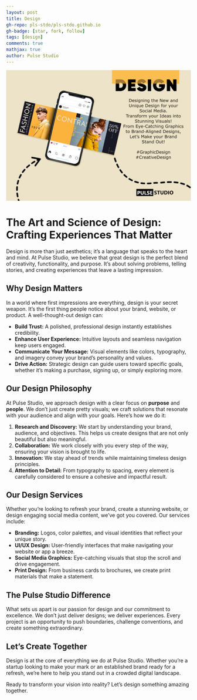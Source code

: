 ```yaml
---
layout: post
title: Design
gh-repo: pls-stdo/pls-stdo.github.io
gh-badge: [star, fork, follow]
tags: [design]
comments: true
mathjax: true
author: Pulse Studio
---
```


<img src="imgs/04.png" width="850px">

# The Art and Science of Design: Crafting Experiences That Matter

Design is more than just aesthetics; it’s a language that speaks to the heart and mind. At Pulse Studio, we believe that great design is the perfect blend of creativity, functionality, and purpose. It’s about solving problems, telling stories, and creating experiences that leave a lasting impression.

## Why Design Matters

In a world where first impressions are everything, design is your secret weapon. It’s the first thing people notice about your brand, website, or product. A well-thought-out design can:
- **Build Trust:** A polished, professional design instantly establishes credibility.
- **Enhance User Experience:** Intuitive layouts and seamless navigation keep users engaged.
- **Communicate Your Message:** Visual elements like colors, typography, and imagery convey your brand’s personality and values.
- **Drive Action:** Strategic design can guide users toward specific goals, whether it’s making a purchase, signing up, or simply exploring more.

## Our Design Philosophy

At Pulse Studio, we approach design with a clear focus on **purpose** and **people**. We don’t just create pretty visuals; we craft solutions that resonate with your audience and align with your goals. Here’s how we do it:

1. **Research and Discovery:** We start by understanding your brand, audience, and objectives. This helps us create designs that are not only beautiful but also meaningful.
2. **Collaboration:** We work closely with you every step of the way, ensuring your vision is brought to life.
3. **Innovation:** We stay ahead of trends while maintaining timeless design principles.
4. **Attention to Detail:** From typography to spacing, every element is carefully considered to ensure a cohesive and impactful result.

## Our Design Services

Whether you’re looking to refresh your brand, create a stunning website, or design engaging social media content, we’ve got you covered. Our services include:
- **Branding:** Logos, color palettes, and visual identities that reflect your unique story.
- **UI/UX Design:** User-friendly interfaces that make navigating your website or app a breeze.
- **Social Media Graphics:** Eye-catching visuals that stop the scroll and drive engagement.
- **Print Design:** From business cards to brochures, we create print materials that make a statement.

## The Pulse Studio Difference

What sets us apart is our passion for design and our commitment to excellence. We don’t just deliver designs; we deliver experiences. Every project is an opportunity to push boundaries, challenge conventions, and create something extraordinary.

## Let’s Create Together

Design is at the core of everything we do at Pulse Studio. Whether you’re a startup looking to make your mark or an established brand ready for a refresh, we’re here to help you stand out in a crowded digital landscape.

Ready to transform your vision into reality? Let’s design something amazing together.
